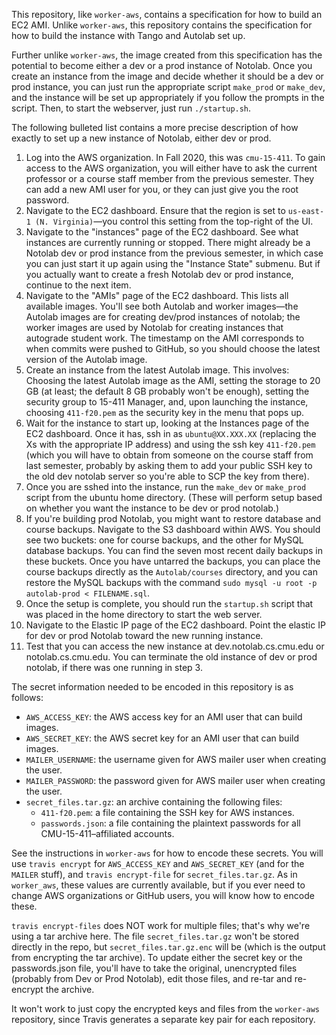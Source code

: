 This repository, like `worker-aws`, contains a specification for how to build an EC2 AMI. Unlike `worker-aws`, this repository contains the specification for how to build the instance with Tango and Autolab set up.

Further unlike `worker-aws`, the image created from this specification has the potential to become either a dev or a prod instance of Notolab. Once you create an instance from the image and decide whether it should be a dev or prod instance, you can just run the appropriate script `make_prod` or `make_dev`, and the instance will be set up appropriately if you follow the prompts in the script. Then, to start the webserver, just run `./startup.sh`.

The following bulleted list contains a more precise description of how exactly to set up a new instance of Notolab, either dev or prod.
  1. Log into the AWS organization. In Fall 2020, this was `cmu-15-411`. To gain access to the AWS organization, you will either have to ask the current professor or a course staff member from the previous semester. They can add a new AMI user for you, or they can just give you the root password.
  2. Navigate to the EC2 dashboard. Ensure that the region is set to `us-east-1 (N. Virginia)`&mdash;you control this setting from the top-right of the UI.
  3. Navigate to the "instances" page of the EC2 dashboard. See what instances are currently running or stopped. There might already be a Notolab dev or prod instance from the previous semester, in which case you can just start it up again using the "Instance State" submenu. But if you actually want to create a fresh Notolab dev or prod instance, continue to the next item.
  4. Navigate to the "AMIs" page of the EC2 dashboard. This lists all available images. You'll see both Autolab and worker images&mdash;the Autolab images are for creating dev/prod instances of notolab; the worker images are used by Notolab for creating instances that autograde student work. The timestamp on the AMI corresponds to when commits were pushed to GitHub, so you should choose the latest version of the Autolab image.
  5. Create an instance from the latest Autolab image. This involves: Choosing the latest Autolab image as the AMI, setting the storage to 20 GB (at least; the default 8 GB probably won't be enough), setting the security group to 15-411 Manager, and, upon launching the instance, choosing `411-f20.pem` as the security key in the menu that pops up.
  6. Wait for the instance to start up, looking at the Instances page of the EC2 dashboard. Once it has, ssh in as `ubuntu@XX.XXX.XX` (replacing the Xs with the appropriate IP address) and using the ssh key `411-f20.pem` (which you will have to obtain from someone on the course staff from last semester, probably by asking them to add your public SSH key to the old dev notolab server so you're able to SCP the key from there).
  7. Once you are sshed into the instance, run the `make_dev` or `make_prod` script from the ubuntu home directory. (These will perform setup based on whether you want the instance to be dev or prod notolab.)
  8. If you're building prod Notolab, you might want to restore database and course backups. Navigate to the S3 dashboard within AWS. You should see two buckets: one for course backups, and the other for MySQL database backups. You can find the seven most recent daily backups in these buckets. Once you have untarred the backups, you can place the course backups directly as the `Autolab/courses` directory, and you can restore the MySQL backups with the command `sudo mysql -u root -p autolab-prod < FILENAME.sql`.
  9. Once the setup is complete, you should run the `startup.sh` script that was placed in the home directory to start the web server.
  10. Navigate to the Elastic IP page of the EC2 dashboard. Point the elastic IP for dev or prod Notolab toward the new running instance.
  11. Test that you can access the new instance at dev.notolab.cs.cmu.edu or notolab.cs.cmu.edu. You can terminate the old instance of dev or prod notolab, if there was one running in step 3.

The secret information needed to be encoded in this repository is as follows:
  * `AWS_ACCESS_KEY`: the AWS access key for an AMI user that can build images.
  * `AWS_SECRET_KEY`: the AWS secret key for an AMI user that can build images.
  * `MAILER_USERNAME`: the username given for AWS mailer user when creating the user.
  * `MAILER_PASSWORD`: the password given for AWS mailer user when creating the user.
  * `secret_files.tar.gz`: an archive containing the following files:
    * `411-f20.pem`: a file containing the SSH key for AWS instances.
    * `passwords.json`: a file containing the plaintext passwords for all CMU-15-411&ndash;affiliated accounts.

See the instructions in `worker-aws` for how to encode these secrets. You will use `travis encrypt` for `AWS_ACCESS_KEY` and `AWS_SECRET_KEY` (and for the `MAILER` stuff), and `travis encrypt-file` for `secret_files.tar.gz`. As in `worker_aws`, these values are currently available, but if you ever need to change AWS organizations or GitHub users, you will know how to encode these.

`travis encrypt-files` does NOT work for multiple files; that's why we're using a tar archive here. The file `secret_files.tar.gz` won't be stored directly in the repo, but `secret_files.tar.gz.enc` will be (which is the output from encrypting the tar archive). To update either the secret key or the passwords.json file, you'll have to take the original, unencrypted files (probably from Dev or Prod Notolab), edit those files, and re-tar and re-encrypt the archive.

It won't work to just copy the encrypted keys and files from the `worker-aws` repository, since Travis generates a separate key pair for each repository.
